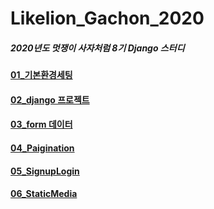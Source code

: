 # Likelion_Gachon_2020
##### 2020년도 멋쟁이 사자처럼 8기 Django 스터디


#### [01_기본환경세팅](https://github.com/MunSeoHee/Likelion_Gachon_2020/blob/master/Django/Summary/01_%EA%B8%B0%EB%B3%B8%ED%99%98%EA%B2%BD%EC%84%B8%ED%8C%85.md)
#### [02_django 프로젝트](https://github.com/MunSeoHee/Likelion_Gachon_2020/blob/master/Django/Summary/02_django%ED%94%84%EB%A1%9C%EC%A0%9D%ED%8A%B8.md)
#### [03_form 데이터](https://github.com/MunSeoHee/Likelion_Gachon_2020/blob/master/Django/Summary/03_form%EB%8D%B0%EC%9D%B4%ED%84%B0.md)
#### [04_Paigination](https://github.com/MunSeoHee/Likelion_Gachon_2020/blob/master/Django/Summary/Paigination.md)
#### [05_SignupLogin](https://github.com/MunSeoHee/Likelion_Gachon_2020/blob/master/Django/Summary/SigninLogin.md)
#### [06_StaticMedia](https://github.com/MunSeoHee/Likelion_Gachon_2020/blob/master/Django/Summary/StaticMedia.md)
